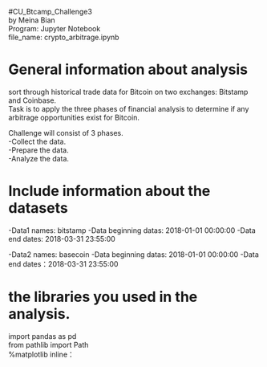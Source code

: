 #CU_Btcamp_Challenge3 <br />
by Meina Bian  <br />
Program: Jupyter Notebook  
file_name: crypto_arbitrage.ipynb  

# General information about analysis  
sort through historical trade data for Bitcoin on two exchanges: Bitstamp and Coinbase.   
Task is to apply the three phases of financial analysis to determine if any arbitrage opportunities exist for Bitcoin.  

Challenge will consist of 3 phases.  
-Collect the data.  
-Prepare the data.  
-Analyze the data.  

# Include information about the datasets  
-Data1 names: bitstamp
-Data beginning datas: 2018-01-01 00:00:00
-Data end dates: 2018-03-31 23:55:00


-Data2 names: basecoin
-Data beginning datas: 2018-01-01 00:00:00
-Data end dates：2018-03-31 23:55:00
# the libraries you used in the analysis.  
import pandas as pd  
from pathlib import Path  
%matplotlib inline：  

